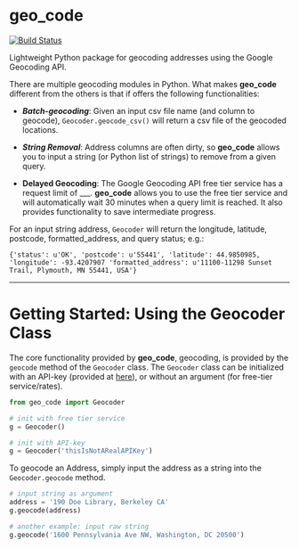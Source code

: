 # geo_code

[![Build Status](https://travis-ci.org/jwilber/geo-code.svg?branch=master)](https://travis-ci.org/jwilber/geo-code)

Lightweight Python package for geocoding addresses using the Google Geocoding API.

There are multiple geocoding modules in Python. What makes **geo_code** different from the others is that if offers the following functionalities:

- ***Batch-geocoding***: Given an input csv file name (and column to geocode), `Geocoder.geocode_csv()` will return a csv file of the geocoded locations.

- ***String Removal***: Address columns are often dirty, so **geo_code** allows you to input a string (or Python list of strings) to remove from a given query.

- **Delayed Geocoding**: The Google Geocoding API free tier service has a request limit of ___. **geo_code** allows you to use the free tier service and will automatically wait 30 minutes when a query limit is reached. It also provides functionality to save intermediate progress.


For an input string address, `Geocoder` will return the longitude, latitude, postcode, formatted_address, and query status; e.g.: 

`{'status': u'OK', 'postcode': u'55441', 'latitude': 44.9850985, 'longitude': -93.4207907 'formatted_address': u'11100-11298 Sunset Trail, Plymouth, MN 55441, USA'}`

***

# Getting Started: Using the Geocoder Class

The core functionality provided by **geo_code**, geocoding, is provided by the `geocode` method of the `Geocoder` class. 
The `Geocoder` class can be initialized with an API-key (provided at [here](https://console.developers.google.com/apis/)), or without an argument (for free-tier service/rates).

```Python
from geo_code import Geocoder

# init with free tier service
g = Geocoder()

# init with API-key
g = Geocoder('thisIsNotARealAPIKey')
```

To geocode an Address, simply input the address as a string into the `Geocoder.geocode` method.

```Python
# input string as argument
address = '190 Doe Library, Berkeley CA'
g.geocode(address)

# another example: input raw string
g.geocode('1600 Pennsylvania Ave NW, Washington, DC 20500')
```